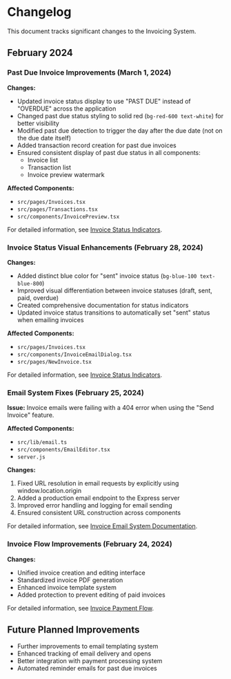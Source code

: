 # Changelog

This document tracks significant changes to the Invoicing System.

## February 2024

### Past Due Invoice Improvements (March 1, 2024)

**Changes:**
- Updated invoice status display to use "PAST DUE" instead of "OVERDUE" across the application
- Changed past due status styling to solid red (`bg-red-600 text-white`) for better visibility
- Modified past due detection to trigger the day after the due date (not on the due date itself)
- Added transaction record creation for past due invoices
- Ensured consistent display of past due status in all components:
  - Invoice list
  - Transaction list
  - Invoice preview watermark

**Affected Components:**
- `src/pages/Invoices.tsx`
- `src/pages/Transactions.tsx`
- `src/components/InvoicePreview.tsx`

For detailed information, see [Invoice Status Indicators](./invoice-status-indicators.md).

### Invoice Status Visual Enhancements (February 28, 2024)

**Changes:**
- Added distinct blue color for "sent" invoice status (`bg-blue-100 text-blue-800`)
- Improved visual differentiation between invoice statuses (draft, sent, paid, overdue)
- Created comprehensive documentation for status indicators
- Updated invoice status transitions to automatically set "sent" status when emailing invoices

**Affected Components:**
- `src/pages/Invoices.tsx`
- `src/components/InvoiceEmailDialog.tsx`
- `src/pages/NewInvoice.tsx`

For detailed information, see [Invoice Status Indicators](./invoice-status-indicators.md).

### Email System Fixes (February 25, 2024)

**Issue:** Invoice emails were failing with a 404 error when using the "Send Invoice" feature.

**Affected Components:**
- `src/lib/email.ts`
- `src/components/EmailEditor.tsx`
- `server.js`

**Changes:**
1. Fixed URL resolution in email requests by explicitly using window.location.origin
2. Added a production email endpoint to the Express server
3. Improved error handling and logging for email sending
4. Ensured consistent URL construction across components

For detailed information, see [Invoice Email System Documentation](./invoice-email-system.md).

### Invoice Flow Improvements (February 24, 2024)

**Changes:**
- Unified invoice creation and editing interface
- Standardized invoice PDF generation
- Enhanced invoice template system
- Added protection to prevent editing of paid invoices

For detailed information, see [Invoice Payment Flow](./invoice-payment-flow.md).

## Future Planned Improvements

- Further improvements to email templating system
- Enhanced tracking of email delivery and opens
- Better integration with payment processing system
- Automated reminder emails for past due invoices 